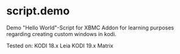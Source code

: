# script.demo

Demo "Hello World"-Script for XBMC
Addon for learning purposes regarding creating custom windows in kodi.

Tested on:
KODI 18.x Leia
KODI 19.x Matrix
